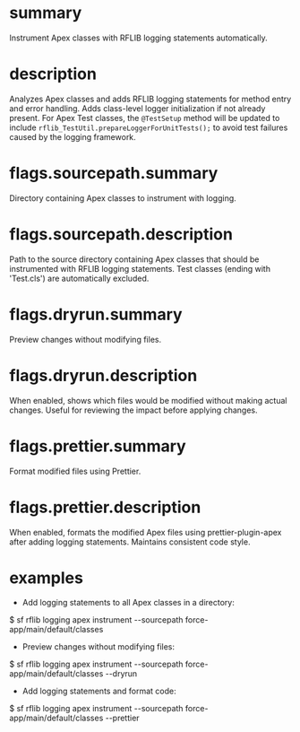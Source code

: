 # summary

Instrument Apex classes with RFLIB logging statements automatically.

# description

Analyzes Apex classes and adds RFLIB logging statements for method entry and error handling. Adds class-level logger initialization if not already present. 
For Apex Test classes, the `@TestSetup` method will be updated to include `rflib_TestUtil.prepareLoggerForUnitTests();` to avoid test failures caused by the logging framework.

# flags.sourcepath.summary

Directory containing Apex classes to instrument with logging.

# flags.sourcepath.description

Path to the source directory containing Apex classes that should be instrumented with RFLIB logging statements. Test classes (ending with 'Test.cls') are automatically excluded.

# flags.dryrun.summary

Preview changes without modifying files.

# flags.dryrun.description

When enabled, shows which files would be modified without making actual changes. Useful for reviewing the impact before applying changes.

# flags.prettier.summary

Format modified files using Prettier.

# flags.prettier.description

When enabled, formats the modified Apex files using prettier-plugin-apex after adding logging statements. Maintains consistent code style.

# examples

- Add logging statements to all Apex classes in a directory:

$ sf rflib logging apex instrument --sourcepath force-app/main/default/classes

- Preview changes without modifying files:

$ sf rflib logging apex instrument --sourcepath force-app/main/default/classes --dryrun

- Add logging statements and format code:

$ sf rflib logging apex instrument --sourcepath force-app/main/default/classes --prettier